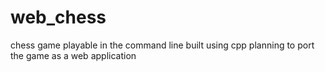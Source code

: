 # web_chess
chess game playable in the command line built using cpp
planning to port the game as a web application

